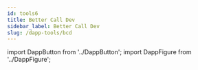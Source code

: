 ```yaml
---
id: tools6
title: Better Call Dev
sidebar_label: Better Call Dev
slug: /dapp-tools/bcd
---
```


import DappButton from '../DappButton';
import DappFigure from '../DappFigure';

<DappFigure img='bcd.png' width='100%'/>

<DappButton url="https://better-call.dev/" txt="go to better call dev"/>